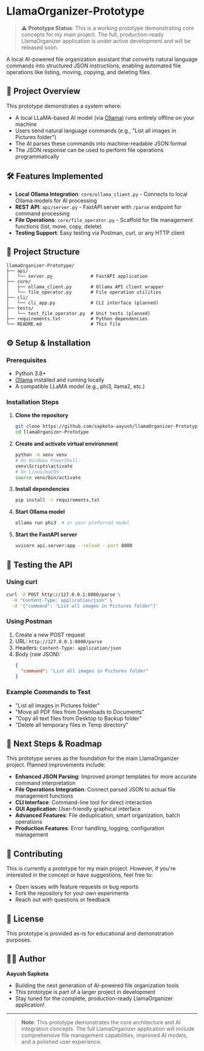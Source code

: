 # LlamaOrganizer-Prototype

> ⚠️ **Prototype Status**: This is a working prototype demonstrating core concepts for my main project. The full, production-ready LlamaOrganizer application is under active development and will be released soon.

A local AI-powered file organization assistant that converts natural language commands into structured JSON instructions, enabling automated file operations like listing, moving, copying, and deleting files.

## 🚀 Project Overview

This prototype demonstrates a system where:

- A local LLaMA-based AI model (via [Ollama](https://ollama.com)) runs entirely offline on your machine
- Users send natural language commands (e.g., "List all images in Pictures folder")
- The AI parses these commands into machine-readable JSON format
- The JSON response can be used to perform file operations programmatically

## 🛠️ Features Implemented

- **Local Ollama Integration**: `core/ollama_client.py` - Connects to local Ollama models for AI processing
- **REST API**: `api/server.py` - FastAPI server with `/parse` endpoint for command processing
- **File Operations**: `core/file_operator.py` - Scaffold for file management functions (list, move, copy, delete)
- **Testing Support**: Easy testing via Postman, curl, or any HTTP client

## 📂 Project Structure

```
llamaOrganizer-Prototype/
├── api/
│   └── server.py              # FastAPI application
├── core/
│   ├── ollama_client.py       # Ollama API client wrapper
│   └── file_operator.py       # File operation utilities
├── cli/
│   └── cli_app.py             # CLI interface (planned)
├── tests/
│   └── test_file_operator.py  # Unit tests (planned)
├── requirements.txt           # Python dependencies
└── README.md                  # This file
```

## ⚙️ Setup & Installation

### Prerequisites

- Python 3.8+
- [Ollama](https://ollama.com) installed and running locally
- A compatible LLaMA model (e.g., phi3, llama2, etc.)

### Installation Steps

1. **Clone the repository**
   ```bash
   git clone https://github.com/sapkota-aayush/llamaOrganizer-Prototype.git
   cd llamaOrganizer-Prototype
   ```

2. **Create and activate virtual environment**
   ```bash
   python -m venv venv
   # On Windows PowerShell:
   venv\Scripts\activate
   # On Linux/macOS:
   source venv/bin/activate
   ```

3. **Install dependencies**
   ```bash
   pip install -r requirements.txt
   ```

4. **Start Ollama model**
   ```bash
   ollama run phi3  # or your preferred model
   ```

5. **Start the FastAPI server**
   ```bash
   uvicorn api.server:app --reload --port 8080
   ```

## 🧪 Testing the API

### Using curl

```bash
curl -X POST http://127.0.0.1:8080/parse \
  -H "Content-Type: application/json" \
  -d '{"command": "List all images in Pictures folder"}'
```

### Using Postman

1. Create a new POST request
2. URL: `http://127.0.0.1:8080/parse`
3. Headers: `Content-Type: application/json`
4. Body (raw JSON):
   ```json
   {
     "command": "List all images in Pictures folder"
   }
   ```

### Example Commands to Test

- "List all images in Pictures folder"
- "Move all PDF files from Downloads to Documents"
- "Copy all text files from Desktop to Backup folder"
- "Delete all temporary files in Temp directory"

## 🔮 Next Steps & Roadmap

This prototype serves as the foundation for the main LlamaOrganizer project. Planned improvements include:

- **Enhanced JSON Parsing**: Improved prompt templates for more accurate command interpretation
- **File Operations Integration**: Connect parsed JSON to actual file management functions
- **CLI Interface**: Command-line tool for direct interaction
- **GUI Application**: User-friendly graphical interface
- **Advanced Features**: File deduplication, smart organization, batch operations
- **Production Features**: Error handling, logging, configuration management

## 🤝 Contributing

This is currently a prototype for my main project. However, if you're interested in the concept or have suggestions, feel free to:

- Open issues with feature requests or bug reports
- Fork the repository for your own experiments
- Reach out with questions or feedback

## 📝 License

This prototype is provided as-is for educational and demonstration purposes.

## 👨‍💻 Author

**Aayush Sapkota**

- Building the next generation of AI-powered file organization tools
- This prototype is part of a larger project in development
- Stay tuned for the complete, production-ready LlamaOrganizer application!

---

> **Note**: This prototype demonstrates the core architecture and AI integration concepts. The full LlamaOrganizer application will include comprehensive file management capabilities, improved AI models, and a polished user experience. 